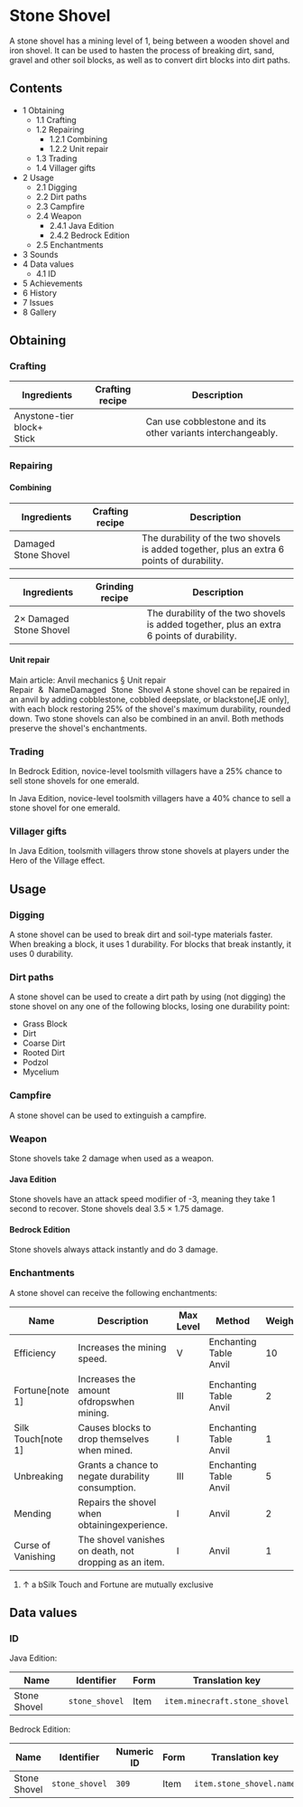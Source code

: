 # Stone Shovel
A stone shovel has a mining level of 1, being between a wooden shovel and iron shovel. It can be used to hasten the process of breaking dirt, sand, gravel and other soil blocks, as well as to convert dirt blocks into dirt paths.

## Contents
- 1 Obtaining
	- 1.1 Crafting
	- 1.2 Repairing
		- 1.2.1 Combining
		- 1.2.2 Unit repair
	- 1.3 Trading
	- 1.4 Villager gifts
- 2 Usage
	- 2.1 Digging
	- 2.2 Dirt paths
	- 2.3 Campfire
	- 2.4 Weapon
		- 2.4.1 Java Edition
		- 2.4.2 Bedrock Edition
	- 2.5 Enchantments
- 3 Sounds
- 4 Data values
	- 4.1 ID
- 5 Achievements
- 6 History
- 7 Issues
- 8 Gallery

## Obtaining
### Crafting
| Ingredients                    | Crafting recipe | Description                                                 |
|--------------------------------|-----------------|-------------------------------------------------------------|
| Anystone-tier block+<br/>Stick |                 | Can use cobblestone and its other variants interchangeably. |

### Repairing
#### Combining
| Ingredients          | Crafting recipe | Description                                                                                |
|----------------------|-----------------|--------------------------------------------------------------------------------------------|
| Damaged Stone Shovel |                 | The durability of the two shovels is added together, plus an extra 6 points of durability. |

| Ingredients             | Grinding recipe | Description                                                                                |
|-------------------------|-----------------|--------------------------------------------------------------------------------------------|
| 2× Damaged Stone Shovel |                 | The durability of the two shovels is added together, plus an extra 6 points of durability. |

#### Unit repair
Main article: Anvil mechanics § Unit repair
Repair & NameDamaged Stone Shovel
A stone shovel can be repaired in an anvil by adding cobblestone, cobbled deepslate, or blackstone‌[JE  only], with each block restoring 25% of the shovel's maximum durability, rounded down. Two stone shovels can also be combined in an anvil. Both methods preserve the shovel's enchantments.

### Trading
In Bedrock Edition, novice-level toolsmith villagers have a 25% chance to sell stone shovels for one emerald.

In Java Edition, novice-level toolsmith villagers have a 40% chance to sell a stone shovel for one emerald.

### Villager gifts
In Java Edition, toolsmith villagers throw stone shovels at players under the Hero of the Village effect.

## Usage
### Digging
A stone shovel can be used to break dirt and soil-type materials faster. When breaking a block, it uses 1 durability. For blocks that break instantly, it uses 0 durability.

### Dirt paths
A stone shovel can be used to create a dirt path by using (not digging) the stone shovel on any one of the following blocks, losing one durability point:

- Grass Block
- Dirt
- Coarse Dirt
- Rooted Dirt
- Podzol
- Mycelium

### Campfire
A stone shovel can be used to extinguish a campfire.

### Weapon
Stone shovels take 2 damage when used as a weapon.

#### Java Edition
Stone shovels have an attack speed modifier of -3, meaning they take 1 second to recover. Stone shovels deal 3.5 × 1.75 damage.

#### Bedrock Edition
Stone shovels always attack instantly and do 3 damage.

### Enchantments
A stone shovel can receive the following enchantments:

| Name               | Description                                            | Max Level | Method                     | Weight |
|--------------------|--------------------------------------------------------|-----------|----------------------------|--------|
| Efficiency         | Increases the mining speed.                            | V         | Enchanting Table<br/>Anvil | 10     |
| Fortune[note 1]    | Increases the amount ofdropswhen mining.               | III       | Enchanting Table<br/>Anvil | 2      |
| Silk Touch[note 1] | Causes blocks to drop themselves when mined.           | I         | Enchanting Table<br/>Anvil | 1      |
| Unbreaking         | Grants a chance to negate durability consumption.      | III       | Enchanting Table<br/>Anvil | 5      |
| Mending            | Repairs the shovel when obtainingexperience.           | I         | Anvil                      | 2      |
| Curse of Vanishing | The shovel vanishes on death, not dropping as an item. | I         | Anvil                      | 1      |

1. ↑ a bSilk Touch and Fortune are mutually exclusive

## Data values
### ID
Java Edition:

| Name         | Identifier     | Form | Translation key               |
|--------------|----------------|------|-------------------------------|
| Stone Shovel | `stone_shovel` | Item | `item.minecraft.stone_shovel` |

Bedrock Edition:

| Name         | Identifier     | Numeric ID | Form | Translation key          |
|--------------|----------------|------------|------|--------------------------|
| Stone Shovel | `stone_shovel` | `309`      | Item | `item.stone_shovel.name` |


